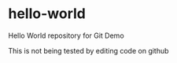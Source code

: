 # hello-world
Hello World repository for Git Demo 

This is not being tested by editing code on github
